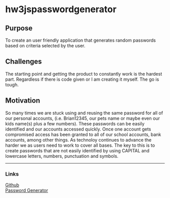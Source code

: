 # hw3jspasswordgenerator

## Purpose
To create an user friendly application that generates random passwords based on criteria selected by the user.

## Challenges
The starting point and getting the product to constantly work is the hardest part. Regardless if there is code given or I am creating it myself. The go is tough. 

## Motivation
So many times we are stuck using and reusing the same password for all of our personal accounts, (i.e. Brian12345, our pets name or maybe even our kids name(s) plus a few numbers). These passwords can be easily identified and our accounts accessed quickly. Once one account gets compromised access has been granted to all of our school accounts, bank accounts, among other things. As technoloy continues to advance the harder we as users need to work to cover all bases. The key to this is to create passwords that are not easily identified by using CAPITAL and lowercase letters, numbers, punctuation and symbols.

---

### Links
[Github](https://github.com/ajhicks0816/hw3jspasswordgenerator)  
[Password Generator](https://ajhicks0816.github.io/hw3jspasswordgenerator)


